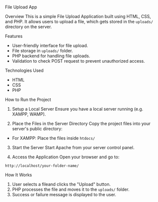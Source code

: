 File Upload App

Overview
This is a simple File Upload Application built using HTML, CSS, and PHP. It allows users to upload a file, which gets stored in the `uploads/` directory on the server.

Features
- User-friendly interface for file upload.
- File storage in `uploads/` folder.
- PHP backend for handling file uploads.
- Validation to check POST request to prevent unauthorized access.

Technologies Used
- HTML
- CSS
- PHP

How to Run the Project
1. Setup a Local Server
Ensure you have a local server running (e.g. XAMPP, WAMP).

2. Place the Files in the Server Directory
Copy the project files into your server's public directory:
- For XAMPP: Place the files inside `htdocs/`

3. Start the Server
Start Apache from your server control panel.

4. Access the Application
Open your browser and go to:
```
http://localhost/your-folder-name/
```
How It Works
1. User selects a fileand clicks the "Upload" button.
2. PHP processes the file and moves it to the `uploads/` folder.
3. Success or failure message is displayed to the user.





